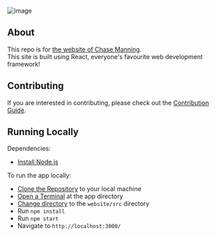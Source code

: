![image](https://user-images.githubusercontent.com/53957795/103255303-a341b000-49ed-11eb-9845-6cf0526d6f83.png)

## About

This repo is for [the website of Chase Manning](https://chasemanning.co.nz).  
This site is built using React, everyone's favourite web development framework!

## Contributing

If you are interested in contributing, please check out the [Contribution Guide](https://github.com/chase-manning/Personal-Website/blob/master/.github/CONTRIBUTING.md).

## Running Locally

Dependencies:

- [Install Node.js](https://nodejs.org/en/download/)

To run the app locally:

- [Clone the Repository](https://www.google.com/search?q=how+to+clone+a+repository+from+github) to your local machine
- [Open a Terminal](https://www.google.com/search?q=how+to+open+a+terminal+in+a+directory&oq=how+to+open+a+terminal+in+a+directory) at the app directory
- [Change directory](https://www.google.com/search?q=how+to+cd+to+a+directory&oq=how+to+cd+to+a+directory) to the `website/src` directory
- Run `npm install`
- Run `npm start`
- Navigate to `http://localhost:3000/`

